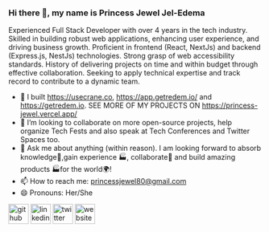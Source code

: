 



### Hi there 👋, my name is Princess Jewel Jel-Edema
<!-- #### I am a Fullstack Developer -->
<!-- ![I am a Fullstack Developer](https://res.cloudinary.com/dpqxraalv/image/upload/v1641733739/princess_nzitjk.jpg) -->

Experienced Full Stack Developer with over 4 years in the tech industry. Skilled in building robust web
applications, enhancing user experience, and driving business growth. Proficient in frontend (React, NextJs) and
backend (Express.js, NestJs) technologies. Strong grasp of web accessibility standards. History of delivering
projects on time and within budget through effective collaboration. Seeking to apply technical expertise and track
record to contribute to a dynamic team.


- 🔭 I built https://usecrane.co, https://app.getredem.io/ and https://getredem.io. SEE MORE OF MY PROJECTS ON https://princess-jewel.vercel.app/
- 👯 I’m looking to collaborate on more open-source projects, help organize Tech Fests and also speak at Tech Conferences and Twitter Spaces too.
- 💬 Ask me about anything (within reason). I am looking forward to absorb knowledge🧠,gain experience 🏭, collaborate🤝 and build amazing products 🏭for the world🌍! 
- 📫 How to reach me: princessjewel80@gmail.com 
- 😄 Pronouns: Her/She 


[<img src='https://cdn.jsdelivr.net/npm/simple-icons@3.0.1/icons/github.svg' alt='github' height='40'>](https://github.com/Princess-Jewel)  [<img src='https://cdn.jsdelivr.net/npm/simple-icons@3.0.1/icons/linkedin.svg' alt='linkedin' height='40'>](https://linkedin.com/in/princess-jewel-jel-edema/)  [<img src='https://cdn.jsdelivr.net/npm/simple-icons@3.0.1/icons/twitter.svg' alt='twitter' height='40'>](https://twitter.com/thatebonychic)  [<img src='https://cdn.jsdelivr.net/npm/simple-icons@3.0.1/icons/icloud.svg' alt='website' height='40'>](https://princess-jewel.vercel.app)  

